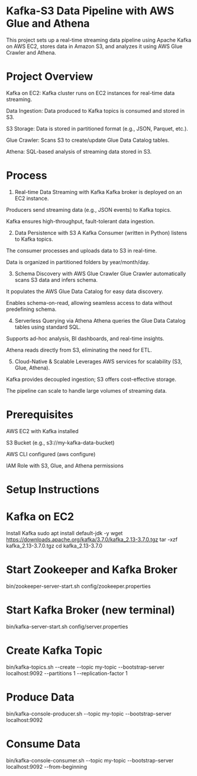 # Kafka-S3 Data Pipeline with AWS Glue and Athena
This project sets up a real-time streaming data pipeline using Apache Kafka on AWS EC2, stores data in Amazon S3, and analyzes it using AWS Glue Crawler and Athena.

# Project Overview
Kafka on EC2: Kafka cluster runs on EC2 instances for real-time data streaming.

Data Ingestion: Data produced to Kafka topics is consumed and stored in S3.

S3 Storage: Data is stored in partitioned format (e.g., JSON, Parquet, etc.).

Glue Crawler: Scans S3 to create/update Glue Data Catalog tables.

Athena: SQL-based analysis of streaming data stored in S3.

# Process
1. Real-time Data Streaming with Kafka
Kafka broker is deployed on an EC2 instance.

Producers send streaming data (e.g., JSON events) to Kafka topics.

Kafka ensures high-throughput, fault-tolerant data ingestion.

2. Data Persistence with S3
A Kafka Consumer (written in Python) listens to Kafka topics.

The consumer processes and uploads data to S3 in real-time.

Data is organized in partitioned folders by year/month/day.

3. Schema Discovery with AWS Glue Crawler
Glue Crawler automatically scans S3 data and infers schema.

It populates the AWS Glue Data Catalog for easy data discovery.

Enables schema-on-read, allowing seamless access to data without predefining schema.

4. Serverless Querying via Athena
Athena queries the Glue Data Catalog tables using standard SQL.

Supports ad-hoc analysis, BI dashboards, and real-time insights.

Athena reads directly from S3, eliminating the need for ETL.

5. Cloud-Native & Scalable
Leverages AWS services for scalability (S3, Glue, Athena).

Kafka provides decoupled ingestion; S3 offers cost-effective storage.

The pipeline can scale to handle large volumes of streaming data.

# Prerequisites
AWS EC2 with Kafka installed

S3 Bucket (e.g., s3://my-kafka-data-bucket)

AWS CLI configured (aws configure)

IAM Role with S3, Glue, and Athena permissions

# Setup Instructions
# Kafka on EC2
Install Kafka
sudo apt install default-jdk -y
wget https://downloads.apache.org/kafka/3.7.0/kafka_2.13-3.7.0.tgz
tar -xzf kafka_2.13-3.7.0.tgz
cd kafka_2.13-3.7.0

# Start Zookeeper and Kafka Broker
bin/zookeeper-server-start.sh config/zookeeper.properties

# Start Kafka Broker (new terminal)
bin/kafka-server-start.sh config/server.properties

# Create Kafka Topic
bin/kafka-topics.sh --create --topic my-topic --bootstrap-server localhost:9092 --partitions 1 --replication-factor 1
# Produce Data
bin/kafka-console-producer.sh --topic my-topic --bootstrap-server localhost:9092
# Consume Data
bin/kafka-console-consumer.sh --topic my-topic --bootstrap-server localhost:9092 --from-beginning
